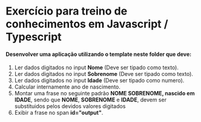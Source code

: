 # Exercício para treino de conhecimentos em Javascript / Typescript


#### Desenvolver uma aplicação utilizando o template neste folder que deve:

1. Ler dados digitados no input **Nome** (Deve ser tipado como texto).
2. Ler dados digitados no input **Sobrenome** (Deve ser tipado como texto).
3. Ler dados digitados no input **Idade** (Deve ser tipado como numero).
4. Calcular internamente ano de nascimento.
5. Montar uma frase no seguinte padrão **NOME SOBRENOME, nascido em IDADE**, sendo que **NOME**, **SOBRENOME** e **IDADE**, devem ser substituidos pelos devidos valores digitados
6. Exibir a frase no span **id="output"**.